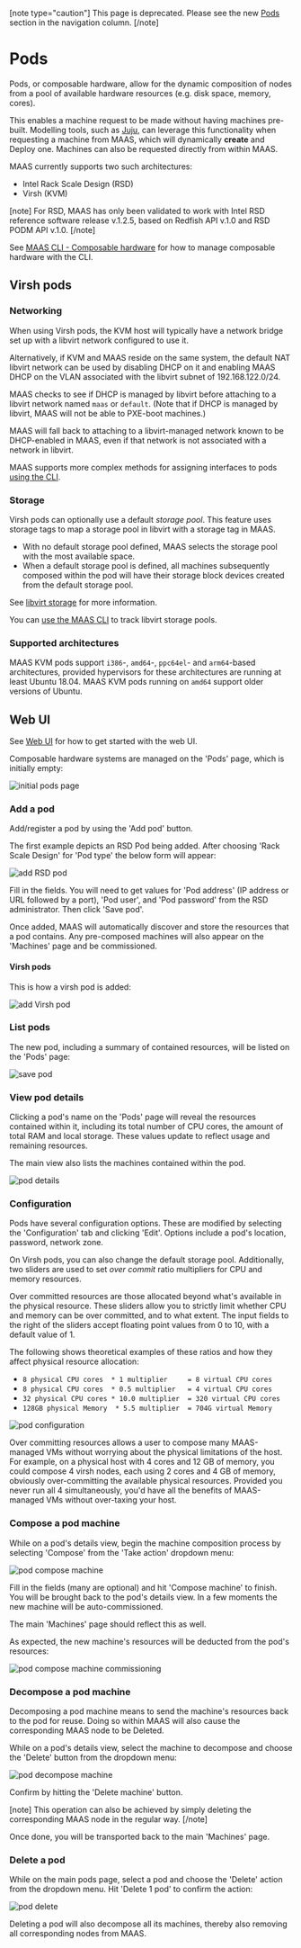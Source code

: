 [note type="caution"]
This page is deprecated. Please see the new [Pods](manage-pods-intro.md) section in the navigation column.
[/note]

# Pods

Pods, or composable hardware, allow for the dynamic composition of nodes from a pool of available hardware resources (e.g. disk space, memory, cores).

This enables a machine request to be made without having machines pre-built. Modelling tools, such as [Juju](https://jujucharms.com/docs/stable/about-juju), can leverage this functionality when requesting a machine from MAAS, which will dynamically **create** and Deploy one. Machines can also be requested directly from within MAAS.

MAAS currently supports two such architectures:

-   Intel Rack Scale Design (RSD)
-   Virsh (KVM)

[note]
For RSD, MAAS has only been validated to work with Intel RSD reference software release v.1.2.5, based on Redfish API v.1.0 and RSD PODM API v.1.0.
[/note]

See [MAAS CLI - Composable hardware](/t/cli-composable-machines-management/795) for how to manage composable hardware with the CLI.

<h2 id="heading--virsh-pods">Virsh pods</h2>

<h3 id="heading--networking">Networking</h3>

When using Virsh pods, the KVM host will typically have a network bridge set up with a libvirt network configured to use it.

Alternatively, if KVM and MAAS reside on the same system, the default NAT libvirt network can be used by disabling DHCP on it and enabling MAAS DHCP on the VLAN associated with the libvirt subnet of 192.168.122.0/24.

MAAS checks to see if DHCP is managed by libvirt before attaching to a libvirt network named `maas` or `default`. (Note that if DHCP is managed by libvirt, MAAS will not be able to PXE-boot machines.)

MAAS will fall back to attaching to a libvirt-managed network known to be DHCP-enabled in MAAS, even if that network is not associated with a network in libvirt.

MAAS supports more complex methods for assigning interfaces to pods [using the CLI](/t/cli-composable-machines-management/795#interface-constraints).

<h3 id="heading--storage">Storage</h3>

Virsh pods can optionally use a default *storage pool*. This feature uses storage tags to map a storage pool in libvirt with a storage tag in MAAS.

-   With no default storage pool defined, MAAS selects the storage pool with the most available space.
-   When a default storage pool is defined, all machines subsequently composed within the pod will have their storage block devices created from the default storage pool.

See [libvirt storage](https://libvirt.org/storage.html) for more information.

You can [use the MAAS CLI](/t/cli-composable-machines-management/795#track-libvirt-storage-pools) to track libvirt storage pools.

<h3 id="heading--supported-architectures">Supported architectures</h3>

MAAS KVM pods support `i386`-, `amd64`-, `ppc64el`- and `arm64`-based architectures, provided hypervisors for these architectures are running at least Ubuntu 18.04. MAAS KVM pods running on `amd64` support older versions of Ubuntu.

<h2 id="heading--web-ui">Web UI</h2>

See [Web UI](/t/web-ui/782) for how to get started with the web UI.

Composable hardware systems are managed on the 'Pods' page, which is initially empty:

![initial pods page](https://assets.ubuntu.com/v1/c1698d33-nodes-comp-hw__2.4_pod-initial-page.png)

<h3 id="heading--add-a-pod">Add a pod</h3>

Add/register a pod by using the 'Add pod' button.

The first example depicts an RSD Pod being added. After choosing 'Rack Scale Design' for 'Pod type' the below form will appear:

![add RSD pod](https://assets.ubuntu.com/v1/2604a48b-nodes-comp-hw__2.4_pod-add-rsd.png)

Fill in the fields. You will need to get values for 'Pod address' (IP address or URL followed by a port), 'Pod user', and 'Pod password' from the RSD administrator. Then click 'Save pod'.

Once added, MAAS will automatically discover and store the resources that a pod contains. Any pre-composed machines will also appear on the 'Machines' page and be commissioned. 

<h4 id="heading--virsh-pods">Virsh pods</h4>

This is how a virsh pod is added:

![add Virsh pod](https://assets.ubuntu.com/v1/ca39b7a1-nodes-comp-hw__2.4_pod-add-virsh.png)

<h3 id="heading--list-pods">List pods</h3>

The new pod, including a summary of contained resources, will be listed on the 'Pods' page:

![save pod](https://assets.ubuntu.com/v1/6a1e0fc2-nodes-comp-hw__2.4_pod-list.png)

<h3 id="heading--view-pod-details">View pod details</h3>

Clicking a pod's name on the 'Pods' page will reveal the resources contained within it, including its total number of CPU cores, the amount of total RAM and local storage. These values update to reflect usage and remaining resources.

The main view also lists the machines contained within the pod.

![pod details](https://assets.ubuntu.com/v1/a3308637-nodes-comp-hw__2.4_pod-details.png)

<h3 id="heading--configuration">Configuration</h3>

Pods have several configuration options. These are modified by selecting the 'Configuration' tab and clicking 'Edit'. Options include a pod's location, password, network zone.

On Virsh pods, you can also change the default storage pool. Additionally, two sliders are used to set *over commit* ratio multipliers for CPU and memory resources.

Over committed resources are those allocated beyond what's available in the physical resource. These sliders allow you to strictly limit whether CPU and memory can be over committed, and to what extent. The input fields to the right of the sliders accept floating point values from 0 to 10, with a default value of 1.

The following shows theoretical examples of these ratios and how they affect physical resource allocation:

-   `8 physical CPU cores  * 1 multiplier     = 8 virtual CPU cores`
-   `8 physical CPU cores  * 0.5 multiplier   = 4 virtual CPU cores`
-   `32 physical CPU cores * 10.0 multiplier  = 320 virtual CPU cores`
-   `128GB physical Memory  * 5.5 multiplier  = 704G virtual Memory`

![pod configuration](https://assets.ubuntu.com/v1/10205df8-nodes-comp-hw__2.4_pod-compose-config.png)

Over committing resources allows a user to compose many MAAS-managed VMs without worrying about the physical limitations of the host. For example, on a physical host with 4 cores and 12 GB of memory, you could compose 4 virsh nodes, each using 2 cores and 4 GB of memory, obviously over-committing the available physical resources. Provided you never run all 4 simultaneously, you'd have all the benefits of MAAS-managed VMs without over-taxing your host.

<h3 id="heading--compose-a-pod-machine">Compose a pod machine</h3>

While on a pod's details view, begin the machine composition process by selecting 'Compose' from the 'Take action' dropdown menu:

![pod compose machine](https://assets.ubuntu.com/v1/65eb4f52-nodes-comp-hw__2.4_pod-compose-machine.png)

Fill in the fields (many are optional) and hit 'Compose machine' to finish. You will be brought back to the pod's details view. In a few moments the new machine will be auto-commissioned.

The main 'Machines' page should reflect this as well.

As expected, the new machine's resources will be deducted from the pod's resources:

![pod compose machine commissioning](https://assets.ubuntu.com/v1/0a3d0805-nodes-comp-hw__2.4_pod-compose-machine-commissioning.png)

<h3 id="heading--decompose-a-pod-machine">Decompose a pod machine</h3>

Decomposing a pod machine means to send the machine's resources back to the pod for reuse. Doing so within MAAS will also cause the corresponding MAAS node to be Deleted.

While on a pod's details view, select the machine to decompose and choose the 'Delete' button from the dropdown menu:

![pod decompose machine](https://assets.ubuntu.com/v1/6ba608fd-nodes-comp-hw__2.4_pod-decompose-machine.png)

Confirm by hitting the 'Delete machine' button.

[note]
This operation can also be achieved by simply deleting the corresponding MAAS node in the regular way.
[/note]

Once done, you will be transported back to the main 'Machines' page.

<h3 id="heading--delete-a-pod">Delete a pod</h3>

While on the main pods page, select a pod and choose the 'Delete' action from the dropdown menu. Hit 'Delete 1 pod' to confirm the action:

![pod delete](https://assets.ubuntu.com/v1/1c0090c6-nodes-comp-hw__2.4_pod-delete.png)

Deleting a pod will also decompose all its machines, thereby also removing all corresponding nodes from MAAS.

<!-- LINKS -->